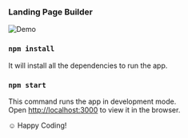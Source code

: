 ### Landing Page Builder
![Demo](https://github.com/DharaCharola/landing-page-builder/blob/master/demo.gif)

### `npm install`

It will install all the dependencies to run the app.

### `npm start`

This command runs the app in development mode.<br>
Open [http://localhost:3000](http://localhost:3000) to view it in the browser.

:relaxed: Happy Coding!

